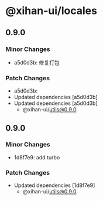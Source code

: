 # @xihan-ui/locales

## 0.9.0

### Minor Changes

- a5d0d3b: 修复打包

### Patch Changes

- a5d0d3b:
- Updated dependencies [a5d0d3b]
- Updated dependencies [a5d0d3b]
  - @xihan-ui/utils@0.9.0

## 0.9.0

### Minor Changes

- 1d8f7e9: add turbo

### Patch Changes

- Updated dependencies [1d8f7e9]
  - @xihan-ui/utils@0.9.0
